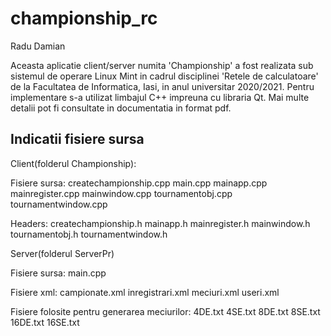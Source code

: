 # championship_rc

Radu Damian 

Aceasta aplicatie client/server numita 'Championship' a fost realizata sub sistemul de operare Linux Mint in cadrul disciplinei 'Retele de calculatoare' de la Facultatea de Informatica, Iasi, in anul universitar 2020/2021. Pentru implementare s-a utilizat limbajul C++ impreuna cu libraria Qt. Mai multe detalii pot fi consultate in documentatia in format pdf.

<h2> Indicatii fisiere sursa </h2>

Client(folderul Championship):

Fisiere sursa:
createchampionship.cpp
main.cpp
mainapp.cpp
mainregister.cpp
mainwindow.cpp
tournamentobj.cpp
tournamentwindow.cpp

Headers:
createchampionship.h
mainapp.h
mainregister.h
mainwindow.h
tournamentobj.h
tournamentwindow.h

Server(folderul ServerPr)

Fisiere sursa:
main.cpp

Fisiere xml:
campionate.xml
inregistrari.xml
meciuri.xml
useri.xml

Fisiere folosite pentru generarea meciurilor:
4DE.txt
4SE.txt
8DE.txt
8SE.txt
16DE.txt
16SE.txt

